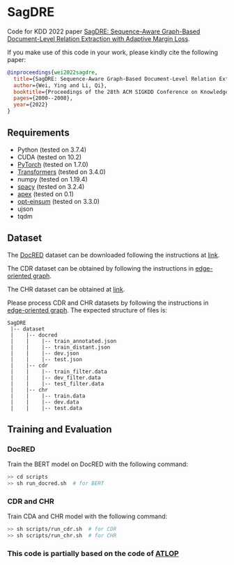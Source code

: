 # SagDRE
Code for KDD 2022 paper [SagDRE: Sequence-Aware Graph-Based Document-Level Relation Extraction with Adaptive Margin Loss](https://dl.acm.org/doi/abs/10.1145/3534678.3539304).

If you make use of this code in your work, please kindly cite the following paper:

```bibtex
@inproceedings{wei2022sagdre,
  title={SagDRE: Sequence-Aware Graph-Based Document-Level Relation Extraction with Adaptive Margin Loss},
  author={Wei, Ying and Li, Qi},
  booktitle={Proceedings of the 28th ACM SIGKDD Conference on Knowledge Discovery and Data Mining},
  pages={2000--2008},
  year={2022}
}
```
## Requirements
* Python (tested on 3.7.4)
* CUDA (tested on 10.2)
* [PyTorch](http://pytorch.org/) (tested on 1.7.0)
* [Transformers](https://github.com/huggingface/transformers) (tested on 3.4.0)
* numpy (tested on 1.19.4)
* [spacy](https://spacy.io/) (tested on 3.2.4)
* [apex](https://github.com/NVIDIA/apex) (tested on 0.1)
* [opt-einsum](https://github.com/dgasmith/opt_einsum) (tested on 3.3.0)
* ujson
* tqdm

## Dataset
The [DocRED](https://www.aclweb.org/anthology/P19-1074/) dataset can be downloaded following the instructions at [link](https://github.com/thunlp/DocRED/tree/master/data).

The CDR dataset can be obtained by following the instructions in [edge-oriented graph](https://github.com/fenchri/edge-oriented-graph).

The CHR dataset can be obtained at [link](http://nactem.ac.uk/CHR/).

Please process CDR and CHR datasets by following the instructions in [edge-oriented graph](https://github.com/fenchri/edge-oriented-graph). The expected structure of files is:
```
SagDRE
 |-- dataset
 |    |-- docred
 |    |    |-- train_annotated.json        
 |    |    |-- train_distant.json
 |    |    |-- dev.json
 |    |    |-- test.json
 |    |-- cdr
 |    |    |-- train_filter.data
 |    |    |-- dev_filter.data
 |    |    |-- test_filter.data
 |    |-- chr
 |    |    |-- train.data
 |    |    |-- dev.data
 |    |    |-- test.data
```

## Training and Evaluation
### DocRED
Train the BERT model on DocRED with the following command:

```bash
>> cd scripts
>> sh run_docred.sh  # for BERT
```

### CDR and CHR
Train CDA and CHR model with the following command:
```bash
>> sh scripts/run_cdr.sh  # for CDR
>> sh scripts/run_chr.sh  # for CHR
```

<!-- ## Saving and Evaluating Models
You can save the model by setting the `--save_path` argument before training. The model corresponds to the best dev results will be saved. After that, You can evaluate the saved model by setting the `--load_path` argument, then the code will skip training and evaluate the saved model on benchmarks. -->

### This code is partially based on the code of [ATLOP](https://github.com/wzhouad/ATLOP)
